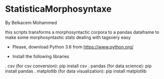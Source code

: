 # StatisticaMorphosyntaxe

By Belkacem Mohammed

this scripts transforms a morphosyntactic corpora to a pandas dataframe to make some morphosyntaxtic stats dealing with tagsvery easy


* Please, download Python 3.6 from https://www.python.org/

* Install the following libraries

. csv (for csv conversion): pip install csv
. pandas (for data science): pip install pandas
. matplotlib (for data visualization): pip install matplotlib
